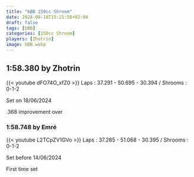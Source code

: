 ```yaml
---
title: "bBB 150cc Shroom"
date: 2024-06-18T15:21:58+02:00
draft: false
tags: [bBB]
categories: [150cc Shroom]
players: [Zhotrin]
image: bBB.webp
---
```

## 1:58.380 by Zhotrin
{{< youtube dFO74O_xfZ0 >}}
Laps : 37.291 - 50.695 - 30.394 /
Shrooms : 0-1-2

Set on 18/06/2024

.368 improvement over

### 1:58.748 by Emré

{{< youtube L2TCpZV1GVo >}}
Laps : 37.285 - 51.068 - 30.395 /
Shrooms : 0-1-2

Set before 14/06/2024

First time set